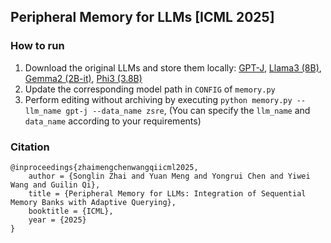 ## Peripheral Memory for LLMs [ICML 2025]

### How to run
1. Download the original LLMs and store them locally: [GPT-J](https://huggingface.co/EleutherAI/gpt-j-6b), [Llama3 (8B)](https://huggingface.co/meta-llama/Meta-Llama-3-8B), [Gemma2 (2B-it)](https://huggingface.co/google/gemma-2-2b-it), [Phi3 (3.8B)](https://huggingface.co/microsoft/Phi-3-mini-4k-instruct)
2. Update the corresponding model path in `CONFIG` of `memory.py`
3. Perform editing without archiving by executing `python memory.py --llm_name gpt-j --data_name zsre`, (You can specify the `llm_name` and `data_name` according to your requirements)

### Citation
```
@inproceedings{zhaimengchenwangqiicml2025,
    author = {Songlin Zhai and Yuan Meng and Yongrui Chen and Yiwei Wang and Guilin Qi},
    title = {Peripheral Memory for LLMs: Integration of Sequential Memory Banks with Adaptive Querying},
    booktitle = {ICML},
    year = {2025}
}
```
